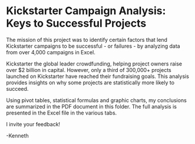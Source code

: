 # Kickstarter Campaign Analysis: Keys to Successful Projects

The mission of this project was to identify certain factors that lend Kickstarter campaigns to be successful - or failures - by analyzing data from over 4,000 campaigns in Excel.

Kickstarter the global leader crowdfunding, helping project owners raise over $2 billion in capital. However, only a third of 300,000+ projects launched on Kickstarter have reached their fundraising goals. This analysis provides insights on why some projects are statistically more likely to succeed. 

Using pivot tables, statistical formulas and graphic charts, my conclusions are summarized in the PDF document in this folder. The full analysis is presented in the Excel file in the various tabs. 

I invite your feedback!

-Kenneth


